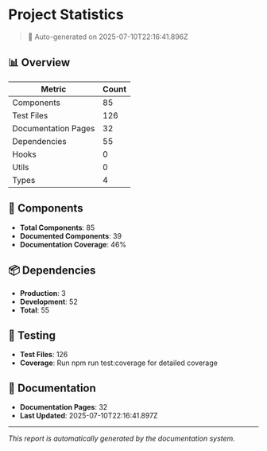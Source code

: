 # Project Statistics

> 🤖 Auto-generated on 2025-07-10T22:16:41.896Z

## 📊 Overview

| Metric | Count |
|--------|-------|
| Components | 85 |
| Test Files | 126 |
| Documentation Pages | 32 |
| Dependencies | 55 |
| Hooks | 0 |
| Utils | 0 |
| Types | 4 |

## 🧩 Components

- **Total Components**: 85
- **Documented Components**: 39
- **Documentation Coverage**: 46%

## 📦 Dependencies

- **Production**: 3
- **Development**: 52
- **Total**: 55

## 🧪 Testing

- **Test Files**: 126
- **Coverage**: Run npm run test:coverage for detailed coverage

## 📝 Documentation

- **Documentation Pages**: 32
- **Last Updated**: 2025-07-10T22:16:41.897Z

---

*This report is automatically generated by the documentation system.*
